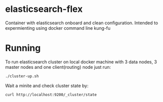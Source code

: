 # elasticsearch-flex
Container with elasticsearch onboard and clean configuration. Intended to expermienting using docker command line kung-fu

# Running
To run elasticsearch cluster on local docker machine with 3 data nodes, 3 master nodes and one client(routing) node just run:
```bash
./cluster-up.sh
```

Wait a minite and check cluster state by:
```bash
curl http://localhost:9200/_cluster/state
```
